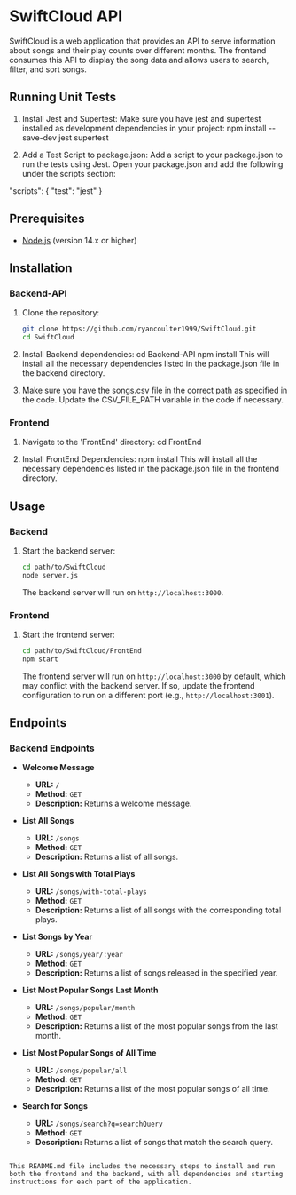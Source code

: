 # SwiftCloud API

SwiftCloud is a web application that provides an API to serve information about songs and their play counts over different months. The frontend consumes this API to display the song data and allows users to search, filter, and sort songs.

## Running Unit Tests

1. Install Jest and Supertest:
   Make sure you have jest and supertest installed as development dependencies in your project: npm install --save-dev jest supertest

2. Add a Test Script to package.json:
   Add a script to your package.json to run the tests using Jest. Open your package.json and add the following under the scripts section:

"scripts": {
"test": "jest"
}

## Prerequisites

- [Node.js](https://nodejs.org/) (version 14.x or higher)

## Installation

### Backend-API

1. Clone the repository:

   ```bash
   git clone https://github.com/ryancoulter1999/SwiftCloud.git
   cd SwiftCloud

   ```

2. Install Backend dependencies:
   cd Backend-API
   npm install
   This will install all the necessary dependencies listed in the package.json file in the backend directory.

3. Make sure you have the songs.csv file in the correct path as specified in the code. Update the CSV_FILE_PATH variable in the code if necessary.

### Frontend

1. Navigate to the 'FrontEnd' directory:
   cd FrontEnd

2. Install FrontEnd Dependencies:
   npm install
   This will install all the necessary dependencies listed in the package.json file in the frontend directory.

## Usage

### Backend

1. Start the backend server:

   ```bash
   cd path/to/SwiftCloud
   node server.js
   ```

   The backend server will run on `http://localhost:3000`.

### Frontend

1. Start the frontend server:

   ```bash
   cd path/to/SwiftCloud/FrontEnd
   npm start
   ```

   The frontend server will run on `http://localhost:3000` by default, which may conflict with the backend server. If so, update the frontend configuration to run on a different port (e.g., `http://localhost:3001`).

## Endpoints

### Backend Endpoints

- **Welcome Message**

  - **URL:** `/`
  - **Method:** `GET`
  - **Description:** Returns a welcome message.

- **List All Songs**

  - **URL:** `/songs`
  - **Method:** `GET`
  - **Description:** Returns a list of all songs.

- **List All Songs with Total Plays**

  - **URL:** `/songs/with-total-plays`
  - **Method:** `GET`
  - **Description:** Returns a list of all songs with the corresponding total plays.

- **List Songs by Year**

  - **URL:** `/songs/year/:year`
  - **Method:** `GET`
  - **Description:** Returns a list of songs released in the specified year.

- **List Most Popular Songs Last Month**

  - **URL:** `/songs/popular/month`
  - **Method:** `GET`
  - **Description:** Returns a list of the most popular songs from the last month.

- **List Most Popular Songs of All Time**

  - **URL:** `/songs/popular/all`
  - **Method:** `GET`
  - **Description:** Returns a list of the most popular songs of all time.

- **Search for Songs**
  - **URL:** `/songs/search?q=searchQuery`
  - **Method:** `GET`
  - **Description:** Returns a list of songs that match the search query.

```

This README.md file includes the necessary steps to install and run both the frontend and the backend, with all dependencies and starting instructions for each part of the application.

```
